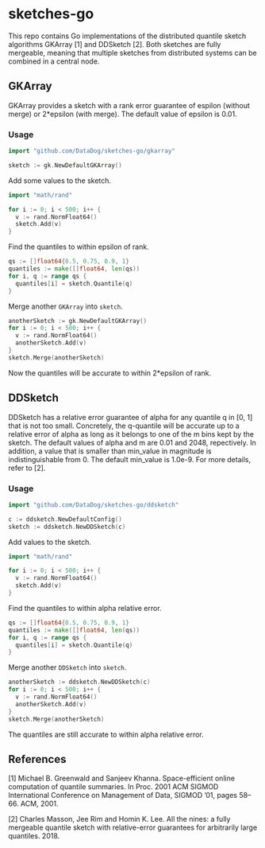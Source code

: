 # sketches-go

This repo contains Go implementations of the distributed quantile sketch algorithms GKArray [1] and DDSketch [2]. Both sketches are fully mergeable, meaning that multiple sketches from distributed systems can be combined in a central node.

## GKArray

GKArray provides a sketch with a rank error guarantee of espilon (without merge) or 2\*epsilon (with merge). The default value of epsilon is 0.01.

### Usage

```go
import "github.com/DataDog/sketches-go/gkarray"

sketch := gk.NewDefaultGKArray()
```

Add some values to the sketch.

```go
import "math/rand"

for i := 0; i < 500; i++ {
  v := rand.NormFloat64()
  sketch.Add(v)
}
```

Find the quantiles to within epsilon of rank.

```go
qs := []float64{0.5, 0.75, 0.9, 1}
quantiles := make([]float64, len(qs))
for i, q := range qs {
  quantiles[i] = sketch.Quantile(q)
}
```

Merge another `GKArray` into `sketch`.

```go
anotherSketch := gk.NewDefaultGKArray()
for i := 0; i < 500; i++ {
  v := rand.NormFloat64()
  anotherSketch.Add(v)
}
sketch.Merge(anotherSketch)
```

Now the quantiles will be accurate to within 2\*epsilon of rank.

## DDSketch

DDSketch has a relative error guarantee of alpha for any quantile q in [0, 1] that is not too small. Concretely, the q-quantile will be accurate up to a relative error of alpha as long as it belongs to one of the m bins kept by the sketch. The default values of alpha and m are 0.01 and 2048, repectively. In addition, a value that is smaller than min_value in magnitude is indistinguishable from 0. The default min_value is 1.0e-9. For more details, refer to [2].

### Usage

```go
import "github.com/DataDog/sketches-go/ddsketch"

c := ddsketch.NewDefaultConfig()
sketch := ddsketch.NewDDSketch(c)
```

Add values to the sketch.

```go
import "math/rand"

for i := 0; i < 500; i++ {
  v := rand.NormFloat64()
  sketch.Add(v)
}
```

Find the quantiles to within alpha relative error.

```go
qs := []float64{0.5, 0.75, 0.9, 1}
quantiles := make([]float64, len(qs))
for i, q := range qs {
  quantiles[i] = sketch.Quantile(q)
}
```

Merge another `DDSketch` into `sketch`.

```go
anotherSketch := ddsketch.NewDDSketch(c)
for i := 0; i < 500; i++ {
  v := rand.NormFloat64()
  anotherSketch.Add(v)
}
sketch.Merge(anotherSketch)
```

The quantiles are still accurate to within alpha relative error.

## References

[1] Michael B. Greenwald and Sanjeev Khanna. Space-efficient online computation of quantile summaries. In Proc. 2001 ACM
SIGMOD International Conference on Management of Data, SIGMOD ’01, pages 58–66. ACM, 2001.

[2] Charles Masson, Jee Rim and Homin K. Lee. All the nines: a fully mergeable quantile sketch with relative-error guarantees for arbitrarily large quantiles. 2018.
